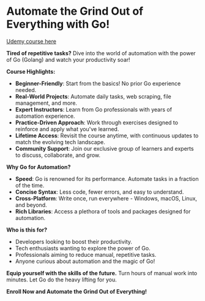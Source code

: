 # Automate the Grind Out of Everything with Go!

[Udemy course here](https://www.udemy.com/course/automate-the-crap-out-of-everything-with-go/)

**Tired of repetitive tasks?** Dive into the world of automation with the power of Go (Golang) and watch your productivity soar!

**Course Highlights:**
- **Beginner-Friendly**: Start from the basics! No prior Go experience needed.
- **Real-World Projects**: Automate daily tasks, web scraping, file management, and more.
- **Expert Instructors**: Learn from Go professionals with years of automation experience. 
- **Practice-Driven Approach**: Work through exercises designed to reinforce and apply what you've learned.
- **Lifetime Access**: Revisit the course anytime, with continuous updates to match the evolving tech landscape.
- **Community Support**: Join our exclusive group of learners and experts to discuss, collaborate, and grow.

**Why Go for Automation?**
- **Speed**: Go is renowned for its performance. Automate tasks in a fraction of the time.
- **Concise Syntax**: Less code, fewer errors, and easy to understand.
- **Cross-Platform**: Write once, run everywhere - Windows, macOS, Linux, and beyond.
- **Rich Libraries**: Access a plethora of tools and packages designed for automation.

**Who is this for?**
- Developers looking to boost their productivity. 
- Tech enthusiasts wanting to explore the power of Go.
- Professionals aiming to reduce manual, repetitive tasks.
- Anyone curious about automation and the magic of Go!

**Equip yourself with the skills of the future.** Turn hours of manual work into minutes. Let Go do the heavy lifting for you. 

**Enroll Now and Automate the Grind Out of Everything!** 